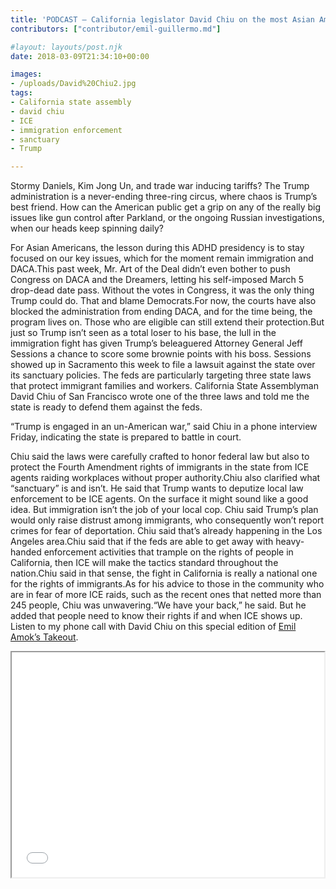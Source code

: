 ```yaml
---
title: 'PODCAST – California legislator David Chiu on the most Asian American state being sued by the feds'
contributors: ["contributor/emil-guillermo.md"]

#layout: layouts/post.njk
date: 2018-03-09T21:34:10+00:00

images:
- /uploads/David%20Chiu2.jpg
tags:
- California state assembly
- david chiu
- ICE
- immigration enforcement
- sanctuary
- Trump

---
```


Stormy Daniels, Kim Jong Un, and trade war inducing tariffs? The Trump
administration is a never-ending three-ring circus, where chaos is Trump’s best
friend. How can the American public get a grip on any of the really big issues
like gun control after Parkland, or the ongoing Russian investigations, when our
heads keep spinning daily?

For Asian Americans, the lesson during this ADHD presidency is to stay focused
on our key issues, which for the moment remain immigration and DACA.This past
week, Mr. Art of the Deal didn’t even bother to push Congress on DACA and the
Dreamers, letting his self-imposed March 5 drop-dead date pass. Without the
votes in Congress, it was the only thing Trump could do. That and blame
Democrats.For now, the courts have also blocked the administration from ending
DACA, and for the time being, the program lives on. Those who are eligible can
still extend their protection.But just so Trump isn’t seen as a total loser to
his base, the lull in the immigration fight has given Trump’s beleaguered
Attorney General Jeff Sessions a chance to score some brownie points with his
boss. Sessions showed up in Sacramento this week to file a lawsuit against the
state over its sanctuary policies. The feds are particularly targeting three
state laws that protect immigrant families and workers. California State
Assemblyman David Chiu of San Francisco wrote one of the three laws and told me
the state is ready to defend them against the feds.

“Trump is engaged in an un-American war,” said Chiu in a phone interview Friday,
indicating the state is prepared to battle in court.

Chiu said the laws were carefully crafted to honor federal law but also to
protect the Fourth Amendment rights of immigrants in the state from ICE agents
raiding workplaces without proper authority.Chiu also clarified what “sanctuary”
is and isn’t. He said that Trump wants to deputize local law enforcement to be
ICE agents. On the surface it might sound like a good idea. But immigration
isn’t the job of your local cop. Chiu said Trump’s plan would only raise
distrust among immigrants, who consequently won’t report crimes for fear of
deportation. Chiu said that’s already happening in the Los Angeles area.Chiu
said that if the feds are able to get away with heavy-handed enforcement
activities that trample on the rights of people in California, then ICE will
make the tactics standard throughout the nation.Chiu said in that sense, the
fight in California is really a national one for the rights of immigrants.As for
his advice to those in the community who are in fear of more ICE raids, such as
the recent ones that netted more than 245 people, Chiu was unwavering.“We have
your back,” he said. But he added that people need to know their rights if and
when ICE shows up. Listen to my phone call with David Chiu on this special
edition of [Emil Amok’s Takeout](https://bit.ly/2oWztak).

<iframe
src="//html5-player.libsyn.com/embed/episode/id/6350022/height/360/width/500/theme/standard/autonext/no/thumbnail/yes/autoplay/no/preload/no/no_addthis/no/direction/backward/"
height="360" width="500" scrolling="no" allowfullscreen=""
webkitallowfullscreen="" mozallowfullscreen="" oallowfullscreen=""
msallowfullscreen=""></iframe>
